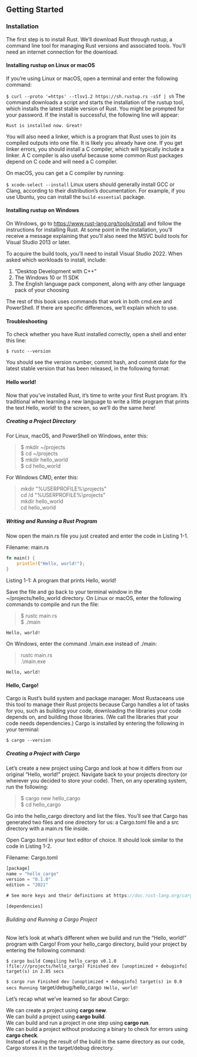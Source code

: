 ## Getting Started
### Installation
The first step is to install Rust. We’ll download Rust through rustup, a command line tool for managing Rust versions and associated tools. You’ll need an internet connection for the download.
#### Installing rustup on Linux or macOS
If you’re using Linux or macOS, open a terminal and enter the following command:

```$ curl --proto '=https' --tlsv1.2 https://sh.rustup.rs -sSf | sh```
The command downloads a script and starts the installation of the rustup tool, which installs the latest stable version of Rust. You might be prompted for your password. If the install is successful, the following line will appear:

```Rust is installed now. Great!```

You will also need a linker, which is a program that Rust uses to join its compiled outputs into one file. It is likely you already have one. If you get linker errors, you should install a C compiler, which will typically include a linker. A C compiler is also useful because some common Rust packages depend on C code and will need a C compiler.

On macOS, you can get a C compiler by running:

```$ xcode-select --install```
Linux users should generally install GCC or Clang, according to their distribution’s documentation. For example, if you use Ubuntu, you can install the ```build-essential``` package.
#### Installing rustup on Windows
On Windows, go to https://www.rust-lang.org/tools/install and follow the instructions for installing Rust. At some point in the installation, you’ll receive a message explaining that you’ll also need the MSVC build tools for Visual Studio 2013 or later.

To acquire the build tools, you’ll need to install Visual Studio 2022. When asked which workloads to install, include:

1. “Desktop Development with C++”
2. The Windows 10 or 11 SDK
3. The English language pack component, along with any other language pack of your choosing

The rest of this book uses commands that work in both cmd.exe and PowerShell. If there are specific differences, we’ll explain which to use.

#### Troubleshooting

To check whether you have Rust installed correctly, open a shell and enter this line:

```$ rustc --version```

You should see the version number, commit hash, and commit date for the latest stable version that has been released, in the following format:

#### Hello world!
Now that you’ve installed Rust, it’s time to write your first Rust program. It’s traditional when learning a new language to write a little program that prints the text Hello, world! to the screen, so we’ll do the same here!

##### Creating a Project Directory

For Linux, macOS, and PowerShell on Windows, enter this:

> $ mkdir ~/projects <br>
> $ cd ~/projects <br>
> $ mkdir hello_world <br>
> $ cd hello_world <br>

For Windows CMD, enter this:

> mkdir "%USERPROFILE%\projects" <br>
> cd /d "%USERPROFILE%\projects" <br>
> mkdir hello_world <br>
> cd hello_world <br>

##### Writing and Running a Rust Program
Now open the main.rs file you just created and enter the code in Listing 1-1.

Filename: main.rs
```rust
fn main() {
    println!("Hello, world!");
}
```
Listing 1-1: A program that prints Hello, world!

Save the file and go back to your terminal window in the ~/projects/hello_world directory. On Linux or macOS, enter the following commands to compile and run the file:

> $ rustc main.rs <br>
> $ ./main <br>

`Hello, world!`

On Windows, enter the command .\main.exe instead of ./main:

> rustc main.rs <br>
> .\main.exe <br>

`Hello, world!`

#### Hello, Cargo!
Cargo is Rust’s build system and package manager. Most Rustaceans use this tool to manage their Rust projects because Cargo handles a lot of tasks for you, such as building your code, downloading the libraries your code depends on, and building those libraries. (We call the libraries that your code needs dependencies.)
Cargo is installed by entering the following in your terminal:

`$ cargo --version`

##### Creating a Project with Cargo

Let’s create a new project using Cargo and look at how it differs from our original “Hello, world!” project. Navigate back to your projects directory (or wherever you decided to store your code). Then, on any operating system, run the following:

> $ cargo new hello_cargo <br>
> $ cd hello_cargo <br>

Go into the hello_cargo directory and list the files. You’ll see that Cargo has generated two files and one directory for us: a Cargo.toml file and a src directory with a main.rs file inside.

Open Cargo.toml in your text editor of choice. It should look similar to the code in Listing 1-2.

Filename: Cargo.toml
```rust
[package]
name = "hello_cargo"
version = "0.1.0"
edition = "2021"

# See more keys and their definitions at https://doc.rust-lang.org/cargo/reference/manifest.html

[dependencies]
```
###### Building and Running a Cargo Project
Now let’s look at what’s different when we build and run the “Hello, world!” program with Cargo! From your hello_cargo directory, build your project by entering the following command:

`$ cargo build
Compiling hello_cargo v0.1.0 (file:///projects/hello_cargo)
Finished dev [unoptimized + debuginfo] target(s) in 2.85 secs`

`$ cargo run
Finished dev [unoptimized + debuginfo] target(s) in 0.0 secs
Running `target/debug/hello_cargo`
Hello, world!`

Let’s recap what we’ve learned so far about Cargo:

We can create a project using **cargo new**. <br>
We can build a project using **cargo build**. <br>
We can build and run a project in one step using **cargo run**. <br>
We can build a project without producing a binary to check for errors using **cargo check**. <br>
Instead of saving the result of the build in the same directory as our code, Cargo stores it in the target/debug directory. <br>